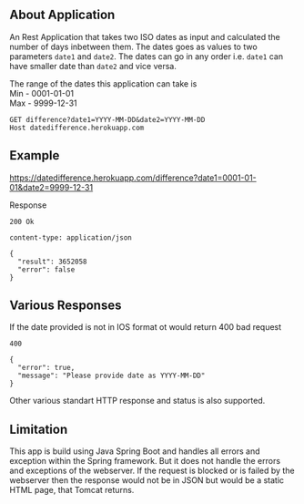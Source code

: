About Application
---
An Rest Application that takes two ISO dates as input and calculated the number of days inbetween them. The dates goes as values to two parameters `date1` and `date2`. The dates can go in any order i.e. `date1` can have smaller date than `date2` and vice versa.

The range of the dates this application can take is <br/>
Min - 0001-01-01 <br/>
Max - 9999-12-31 <br/>

```
GET difference?date1=YYYY-MM-DD&date2=YYYY-MM-DD
Host datedifference.herokuapp.com
```

Example
----
https://datedifference.herokuapp.com/difference?date1=0001-01-01&date2=9999-12-31

Response <br/>
```
200 Ok
```
```
content-type: application/json
```
```
{
  "result": 3652058
  "error": false
}
```

Various Responses
---
If the date provided is not in IOS format ot would return 400 bad request 
```
400
```
```
{
  "error": true,
  "message": "Please provide date as YYYY-MM-DD"
}
```
Other various standart HTTP response and status is also supported.

Limitation
---
This app is build using Java Spring Boot and handles all errors and exception within the Spring framework. But it does not handle the errors and exceptions of the webserver. If the request is blocked or is failed by the webserver then the response would not be in JSON but would be a static HTML page, that Tomcat returns.
